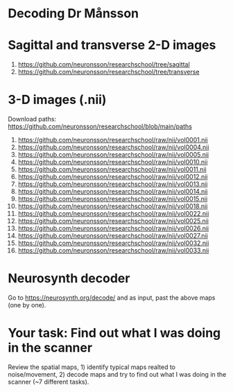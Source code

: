 # Decoding Dr Månsson

# Sagittal and transverse 2-D images
1) https://github.com/neuronsson/researchschool/tree/sagittal
2) https://github.com/neuronsson/researchschool/tree/transverse

# 3-D images (.nii)

Download paths: https://github.com/neuronsson/researchschool/blob/main/paths

1) https://github.com/neuronsson/researchschool/raw/nii/vol0001.nii
2) https://github.com/neuronsson/researchschool/raw/nii/vol0004.nii
3) https://github.com/neuronsson/researchschool/raw/nii/vol0005.nii
4) https://github.com/neuronsson/researchschool/raw/nii/vol0010.nii
5) https://github.com/neuronsson/researchschool/raw/nii/vol0011.nii
6) https://github.com/neuronsson/researchschool/raw/nii/vol0012.nii
7) https://github.com/neuronsson/researchschool/raw/nii/vol0013.nii
8) https://github.com/neuronsson/researchschool/raw/nii/vol0014.nii
9) https://github.com/neuronsson/researchschool/raw/nii/vol0015.nii
10) https://github.com/neuronsson/researchschool/raw/nii/vol0018.nii
11) https://github.com/neuronsson/researchschool/raw/nii/vol0022.nii
12) https://github.com/neuronsson/researchschool/raw/nii/vol0025.nii
13) https://github.com/neuronsson/researchschool/raw/nii/vol0026.nii
14) https://github.com/neuronsson/researchschool/raw/nii/vol0027.nii
15) https://github.com/neuronsson/researchschool/raw/nii/vol0032.nii
16) https://github.com/neuronsson/researchschool/raw/nii/vol0033.nii

# Neurosynth decoder
Go to https://neurosynth.org/decode/ and as input, past the above maps (one by one).

# Your task: Find out what I was doing in the scanner
Review the spatial maps, 1) identify typical maps realted to noise/movement, 2) decode maps and try to find out what I was doing in the scanner (~7 different tasks).
